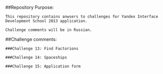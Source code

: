 ##Repository Purpose:
    
    This repository contains anwsers to challenges for Yandex Interface Development School 2013 application.
    
    Challenge comments will be in Russian.

##Challenge comments:

    ###Challenge 13: Find Factorions
        
    ###Challenge 14: Spaceships
    
    ###Challenge 15: Application form